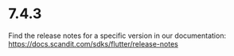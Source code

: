 
# 7.4.3

Find the release notes for a specific version in our documentation: https://docs.scandit.com/sdks/flutter/release-notes

